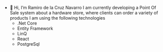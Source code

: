 - 👋 Hi, I’m Ramiro de la Cruz Navarro
  I am currently developing a Point Of Sale system about a hardware store, where clients can order a variety of products
  I am using the following technologies
  - .Net Core
  - Entity Framework
  - LinQ
  - React
  - PostgreSql

<!---
Ramiro404/Ramiro404 is a ✨ special ✨ repository because its `README.md` (this file) appears on your GitHub profile.
You can click the Preview link to take a look at your changes.
--->
